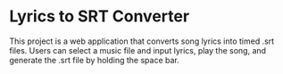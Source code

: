 # Lyrics to SRT Converter

This project is a web application that converts song lyrics into timed .srt files. Users can select a music file and input lyrics, play the song, and generate the .srt file by holding the space bar.